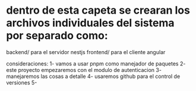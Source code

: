 # dentro de esta capeta se crearan los archivos individuales del sistema por separado como:

backend/ para el servidor nestjs
frontend/ para el cliente angular

consideraciones:
1- vamos a usar pnpm como manejador de paquetes
2- este proyecto empezaremos con el modulo de autenticacion
3- manejaremos las cosas a detalle
4- usaremos github para el control de versiones
5- 